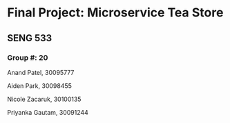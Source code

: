 # Final Project: Microservice Tea Store
## SENG 533
### Group #: 20

Anand Patel, 30095777

Aiden Park, 30098455

Nicole Zacaruk, 30100135

Priyanka Gautam, 30091244
